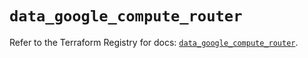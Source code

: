 # `data_google_compute_router`

Refer to the Terraform Registry for docs: [`data_google_compute_router`](https://registry.terraform.io/providers/hashicorp/google/5.31.1/docs/data-sources/compute_router).

